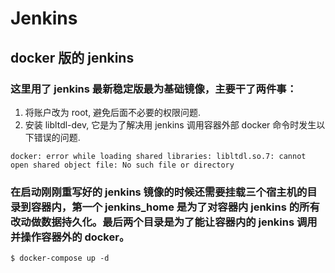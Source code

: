 # Jenkins

## docker 版的 jenkins

### 这里用了 jenkins 最新稳定版最为基础镜像，主要干了两件事：

1. 将账户改为 root, 避免后面不必要的权限问题.
2. 安装 libltdl-dev, 它是为了解决用 jenkins 调用容器外部 docker 命令时发生以下错误的问题.

```
docker: error while loading shared libraries: libltdl.so.7: cannot open shared object file: No such file or directory
```


### 在启动刚刚重写好的 jenkins 镜像的时候还需要挂载三个宿主机的目录到容器内，第一个 jenkins_home 是为了对容器内 jenkins 的所有改动做数据持久化。最后两个目录是为了能让容器内的 jenkins 调用并操作容器外的 docker。


```
$ docker-compose up -d
```